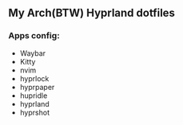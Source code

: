 ## My Arch(BTW) Hyprland dotfiles 

### Apps config:
- Waybar
- Kitty
- nvim
- hyprlock
- hyprpaper
- hupridle
- hyprland
- hyprshot

